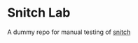 # Snitch Lab

A dummy repo for manual testing of [snitch]

[snitch]: https://github.com/tsoding/snitch

<!-- TODO(#43): testing HTML comments transformation -->

